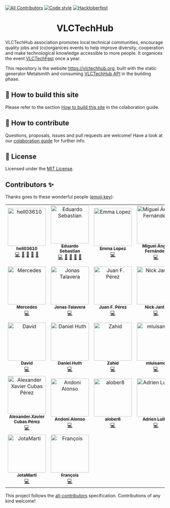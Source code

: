 [![All Contributors](https://img.shields.io/badge/all_contributors-22-green.svg)](#contributors-)
[![Code style](https://img.shields.io/badge/code%20style-prettier-ff69b4)](https://img.shields.io/badge/code%20style-prettier-ff69b4)
[![Hacktoberfest](https://img.shields.io/github/hacktoberfest/2019/VLCTechHub/VLCTechHub-site)](https://img.shields.io/github/hacktoberfest/2019/VLCTechHub/VLCTechHub-site)

<h1 align="center">VLCTechHub</h1>

VLCTechHub association promotes local technical communities, encourage quality jobs and (co)organices events to help improve diversity, cooperation and make technological knowledge accessible to more people. It organices the event [VLCTechFest](https://vlctechfest.org) once a year.

This repository is the website https://vlctechhub.org, built with the static generator Metalsmith and consuming [VLCTechHub API](https://github.com/VLCTechHub/VLCTechHub-api) in the building phase.

## 🚀 How to build this site

Please refer to the section [How to build this site](https://github.com/VLCTechHub/VLCTechHub-site/blob/master/CONTRIBUTING.md#-building-the-website) in the colaboration guide.

## 🤝 How to contribute

Questions, proposals, issues and pull requests are welcome!
Have a look at our [colaboration guide](./CONTRIBUTING.md) for further info.

## :memo: License

Licensed under the [MIT License](./LICENSE).

## Contributors ✨

Thanks goes to these wonderful people ([emoji key](https://allcontributors.org/docs/en/emoji-key)):

<!-- ALL-CONTRIBUTORS-LIST:START - Do not remove or modify this section -->
<!-- prettier-ignore-start -->
<!-- markdownlint-disable -->
<table>
  <tr>
    <td align="center"><a href="https://github.com/hell03610"><img src="https://avatars3.githubusercontent.com/u/581607?v=4" width="120px;" alt="hell03610"/><br /><sub><b>hell03610</b></sub></a><br /><a href="https://github.com/VLCTechHub/VLCTechHub-site/commits?author=hell03610" title="Code">💻</a> <a href="https://github.com/VLCTechHub/VLCTechHub-site/commits?author=hell03610" title="Documentation">📖</a> <a href="#review-hell03610" title="Reviewed Pull Requests">👀</a> <a href="https://github.com/VLCTechHub/VLCTechHub-site/issues?q=author%3Ahell03610" title="Bug reports">🐛</a> <a href="#question-hell03610" title="Answering Questions">💬</a></td>
    <td align="center"><a href="https://github.com/esebastian"><img src="https://avatars3.githubusercontent.com/u/577074?v=4" width="120px;" alt="Eduardo Sebastian"/><br /><sub><b>Eduardo Sebastian</b></sub></a><br /><a href="https://github.com/VLCTechHub/VLCTechHub-site/commits?author=esebastian" title="Code">💻</a> <a href="https://github.com/VLCTechHub/VLCTechHub-site/commits?author=esebastian" title="Documentation">📖</a> <a href="#review-esebastian" title="Reviewed Pull Requests">👀</a> <a href="https://github.com/VLCTechHub/VLCTechHub-site/issues?q=author%3Aesebastian" title="Bug reports">🐛</a> <a href="#question-esebastian" title="Answering Questions">💬</a></td>
    <td align="center"><a href="https://github.com/elopez-zd"><img src="https://avatars3.githubusercontent.com/u/7590742?v=4" width="120px;" alt="Emma Lopez"/><br /><sub><b>Emma Lopez</b></sub></a><br /><a href="https://github.com/VLCTechHub/VLCTechHub-site/commits?author=elopez-zd" title="Code">💻</a></td>
    <td align="center"><a href="https://github.com/elmendalerenda"><img src="https://avatars1.githubusercontent.com/u/577898?v=4" width="120px;" alt="Miguel Ángel Fernández"/><br /><sub><b>Miguel Ángel Fernández</b></sub></a><br /><a href="https://github.com/VLCTechHub/VLCTechHub-site/commits?author=elmendalerenda" title="Code">💻</a></td>
    <td align="center"><a href="http://davidhernandez.info"><img src="https://avatars3.githubusercontent.com/u/877002?v=4" width="120px;" alt="David Hernández"/><br /><sub><b>David Hernández</b></sub></a><br /><a href="https://github.com/VLCTechHub/VLCTechHub-site/commits?author=DavidHernandez" title="Code">💻</a> <a href="https://github.com/VLCTechHub/VLCTechHub-site/commits?author=DavidHernandez" title="Documentation">📖</a> <a href="#review-DavidHernandez" title="Reviewed Pull Requests">👀</a> <a href="https://github.com/VLCTechHub/VLCTechHub-site/issues?q=author%3ADavidHernandez" title="Bug reports">🐛</a> <a href="#question-DavidHernandez" title="Answering Questions">💬</a></td>
  </tr>
  <tr>
    <td align="center"><a href="https://github.com/meegido"><img src="https://avatars0.githubusercontent.com/u/3914161?v=4" width="120px;" alt="Mercedes"/><br /><sub><b>Mercedes</b></sub></a><br /><a href="https://github.com/VLCTechHub/VLCTechHub-site/commits?author=meegido" title="Code">💻</a></td>
    <td align="center"><a href="https://github.com/jonastg"><img src="https://avatars2.githubusercontent.com/u/2404262?v=4" width="120px;" alt="Jonas Talavera"/><br /><sub><b>Jonas Talavera</b></sub></a><br /><a href="https://github.com/VLCTechHub/VLCTechHub-site/commits?author=jonastg" title="Code">💻</a></td>
    <td align="center"><a href="https://twitter.com/jguitar_"><img src="https://avatars0.githubusercontent.com/u/761794?v=4" width="120px;" alt="Juan F. Pérez"/><br /><sub><b>Juan F. Pérez</b></sub></a><br /><a href="https://github.com/VLCTechHub/VLCTechHub-site/commits?author=jguitar" title="Code">💻</a></td>
    <td align="center"><a href="http://nickjantz.com/"><img src="https://avatars0.githubusercontent.com/u/18474500?v=4" width="120px;" alt="Nick Jantz"/><br /><sub><b>Nick Jantz</b></sub></a><br /><a href="https://github.com/VLCTechHub/VLCTechHub-site/commits?author=jantznick" title="Code">💻</a></td>
    <td align="center"><a href="https://github.com/alvarobp"><img src="https://avatars3.githubusercontent.com/u/33331?v=4" width="120px;" alt="Álvaro Bautista Pino"/><br /><sub><b>Álvaro Bautista Pino</b></sub></a><br /><a href="https://github.com/VLCTechHub/VLCTechHub-site/commits?author=alvarobp" title="Code">💻</a></td>
  </tr>
  <tr>
    <td align="center"><a href="https://github.com/Pardiez"><img src="https://avatars2.githubusercontent.com/u/2436316?v=4" width="120px;" alt="David"/><br /><sub><b>David</b></sub></a><br /><a href="https://github.com/VLCTechHub/VLCTechHub-site/commits?author=Pardiez" title="Code">💻</a></td>
    <td align="center"><a href="http://agreon.de"><img src="https://avatars3.githubusercontent.com/u/4455258?v=4" width="120px;" alt="Daniel Huth"/><br /><sub><b>Daniel Huth</b></sub></a><br /><a href="https://github.com/VLCTechHub/VLCTechHub-site/commits?author=Agreon" title="Code">💻</a></td>
    <td align="center"><a href="https://github.com/myilm"><img src="https://avatars1.githubusercontent.com/u/11264488?v=4" width="120px;" alt="Zahid"/><br /><sub><b>Zahid</b></sub></a><br /><a href="https://github.com/VLCTechHub/VLCTechHub-site/commits?author=myilm" title="Code">💻</a></td>
    <td align="center"><a href="http://mluisamc.github.io"><img src="https://avatars1.githubusercontent.com/u/12004720?v=4" width="120px;" alt="mluisamc"/><br /><sub><b>mluisamc</b></sub></a><br /><a href="https://github.com/VLCTechHub/VLCTechHub-site/commits?author=mluisamc" title="Code">💻</a></td>
    <td align="center"><a href="https://github.com/lukasleeyo"><img src="https://avatars2.githubusercontent.com/u/19226196?v=4" width="120px;" alt="Lukas Lee"/><br /><sub><b>Lukas Lee</b></sub></a><br /><a href="https://github.com/VLCTechHub/VLCTechHub-site/commits?author=lukasleeyo" title="Code">💻</a></td>
  </tr>
  <tr>
    <td align="center"><a href="https://github.com/ha87wk"><img src="https://avatars0.githubusercontent.com/u/12788325?v=4" width="120px;" alt="Alexander Xavier Cubas Pérez"/><br /><sub><b>Alexander Xavier Cubas Pérez</b></sub></a><br /><a href="https://github.com/VLCTechHub/VLCTechHub-site/commits?author=ha87wk" title="Code">💻</a></td>
    <td align="center"><a href="https://andoniaf.github.io/"><img src="https://avatars3.githubusercontent.com/u/14891798?v=4" width="120px;" alt="Andoni Alonso "/><br /><sub><b>Andoni Alonso </b></sub></a><br /><a href="https://github.com/VLCTechHub/VLCTechHub-site/commits?author=andoniaf" title="Code">💻</a></td>
    <td align="center"><a href="https://github.com/alober8"><img src="https://avatars0.githubusercontent.com/u/53255969?v=4" width="120px;" alt="alober8"/><br /><sub><b>alober8</b></sub></a><br /><a href="https://github.com/VLCTechHub/VLCTechHub-site/commits?author=alober8" title="Code">💻</a></td>
    <td align="center"><a href="https://adrien-luitot.fr"><img src="https://avatars0.githubusercontent.com/u/23219818?v=4" width="120px;" alt="Adrien Luitot"/><br /><sub><b>Adrien Luitot</b></sub></a><br /><a href="https://github.com/VLCTechHub/VLCTechHub-site/commits?author=adrienluitot" title="Code">💻</a></td>
    <td align="center"><a href="http://xeoth.me"><img src="https://avatars3.githubusercontent.com/u/46075322?v=4" width="120px;" alt="Xeoth"/><br /><sub><b>Xeoth</b></sub></a><br /><a href="https://github.com/VLCTechHub/VLCTechHub-site/commits?author=Xeoth" title="Code">💻</a></td>
  </tr>
  <tr>
    <td align="center"><a href="https://github.com/JotaMarti"><img src="https://avatars1.githubusercontent.com/u/48419739?v=4" width="120px;" alt="JotaMarti"/><br /><sub><b>JotaMarti</b></sub></a><br /><a href="https://github.com/VLCTechHub/VLCTechHub-site/commits?author=JotaMarti" title="Code">💻</a></td>
    <td align="center"><a href="http://blog.lepape.me"><img src="https://avatars1.githubusercontent.com/u/32224751?v=4" width="120px;" alt="François"/><br /><sub><b>François</b></sub></a><br /><a href="https://github.com/VLCTechHub/VLCTechHub-site/commits?author=AsterYujano" title="Code">💻</a></td>
  </tr>
</table>

<!-- markdownlint-enable -->
<!-- prettier-ignore-end -->

<!-- ALL-CONTRIBUTORS-LIST:END -->

This project follows the [all-contributors](https://github.com/all-contributors/all-contributors) specification. Contributions of any kind welcome!
